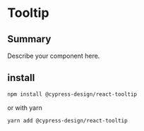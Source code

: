 # Tooltip

## Summary

Describe your component here.

## install

```bash
npm install @cypress-design/react-tooltip
```

or with yarn

```bash
yarn add @cypress-design/react-tooltip
```
